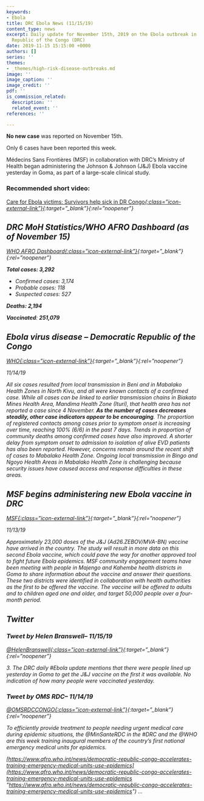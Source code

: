 ```yaml
---
keywords:
- Ebola
title: DRC Ebola News (11/15/19)
content_type: news
excerpt: Daily update for November 15th, 2019 on the Ebola outbreak in eastern Democratic
  Republic of the Congo (DRC)
date: 2019-11-15 15:15:00 +0000
authors: []
series: ''
themes:
- _themes/high-risk-disease-outbreaks.md
image: ''
image_caption: ''
image_credit: ''
pdf: ''
is_commission_related:
  description: ''
  related_event: ''
references: ''

---
```

**No new case** was reported on November 15th.

Only 6 cases have been reported this week.

Médecins Sans Frontières (MSF) in collaboration with DRC’s Ministry of Health began administering the Johnson & Johnson (J&J) Ebola vaccine yesterday in Goma, as part of a large-scale clinical study.

### Recommended short video: 

[Care for Ebola victims: Survivors help sick in DR Congo<i/>{:class=”icon-external-link”}](https://www.aljazeera.com/news/2019/11/care-ebola-victims-survivors-sick-dr-congo-191115120751227.html){:target=”_blank”}{:rel=”noopener”}

## DRC MoH Statistics/WHO AFRO Dashboard (as of November 15)

[WHO AFRO Dashboard<i/>{:class=”icon-external-link”}](https://who.maps.arcgis.com/apps/opsdashboard/index.html#/e70c3804f6044652bc37cce7d8fcef6c){:target=”_blank”}{:rel=”noopener”}

**Total cases: 3,292**

* Confirmed cases: 3,174
* Probable cases: 118
* Suspected cases: 527

**Deaths: 2,194**

**Vaccinated**: **251,079**

## Ebola virus disease – Democratic Republic of the Congo

[_WHO_<i/>{:class=”icon-external-link”}](https://www.who.int/csr/don/14-november-2019-ebola-drc/en/){:target=”_blank”}{:rel=”noopener”}

_11/14/19_

All six cases resulted from local transmission in Beni and in Mabalako Health Zones in North Kivu, and all were known contacts of a confirmed case. While all cases can be linked to earlier transmission chains in Biakato Mines Health Area, Mandima Health Zone (Ituri), that health area has not reported a case since 4 November. **As the number of cases decreases steadily, other case indicators appear to be encouraging**. The proportion of registered contacts among cases prior to symptom onset is increasing over time, reaching 100% (6/6) in the past 7 days. Trends in proportion of community deaths among confirmed cases have also improved. A shorter delay from symptom onset to admission to isolation of alive EVD patients has also been reported. However, concerns remain around the recent shift of cases to Mabalako Health Zone. Ongoing local transmission in Bingo and Ngoyo Health Areas in Mabalako Health Zone is challenging because security issues have caused access and response difficulties in these areas.

## MSF begins administering new Ebola vaccine in DRC

[_MSF_<i/>{:class=”icon-external-link”}](https://www.doctorswithoutborders.org/what-we-do/news-stories/news/msf-begins-administering-new-ebola-vaccine-drc){:target=”_blank”}{:rel=”noopener”}

_11/13/19_

Approximately 23,000 doses of the J&J (Ad26.ZEBOV/MVA-BN) vaccine have arrived in the country. The study will result in more data on this second Ebola vaccine, which could pave the way for another approved tool to fight future Ebola epidemics. MSF community engagement teams have been meeting with people in Majengo and Kahembe health districts in Goma to share information about the vaccine and answer their questions. These two districts were identified in collaboration with health authorities as the first to be offered the vaccine. The vaccine will be offered to adults and to children aged one and older, and target 50,000 people over a four-month period.

## Twitter

### Tweet by Helen Branswell– 11/15/19

[@HelenBranswell<i/>{:class=”icon-external-link”}](https://twitter.com/HelenBranswell/status/1195359231987322881){:target=”_blank”}{:rel=”noopener”}

3\. The DRC daily #Ebola update mentions that there were people lined up yesterday in Goma to get the J&J vaccine on the first it was available. No indication of how many people were vaccinated yesterday.

### Tweet by OMS RDC– 11/14/19

[@OMSRDCCONGO<i/>{:class=”icon-external-link”}](https://twitter.com/OMSRDCONGO/status/1195038204409393152){:target=”_blank”}{:rel=”noopener”}

‏To efficiently provide treatment to people needing urgent medical care during epidemic situations, the @MinSanteRDC in the #DRC and the @WHO are this week training inaugural members of the country’s first national emergency medical units for epidemics.

[https://www.afro.who.int/news/democratic-republic-congo-accelerates-training-emergency-medical-units-use-epidemics](https://www.afro.who.int/news/democratic-republic-congo-accelerates-training-emergency-medical-units-use-epidemics "https://www.afro.who.int/news/democratic-republic-congo-accelerates-training-emergency-medical-units-use-epidemics") …